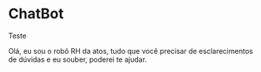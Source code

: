 # ChatBot
Teste



Olá, eu sou o robô RH da atos, tudo que você precisar de esclarecimentos de dúvidas e eu souber, poderei te ajudar.
